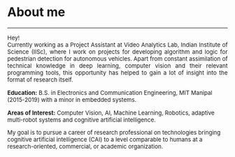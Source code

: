 # About me
---
<p align="justify">
<font size="-1">Hey!<br>
Currently working as a Project Assistant at Video Analytics Lab, Indian Institute of Science (IISc), where I work on projects for developing algorithm and logic for pedestrian detection for autonomous vehicles. Apart from constant assimilation of technical knowledge in deep learning, computer vision and their relevant programming tools, this opportunity has helped to gain a lot of insight into the format of research itself. 

**Education:** B.S. in Electronics and Communication Engineering, MIT Manipal (2015-2019) with a minor in embedded systems.

**Areas of Interest:** Computer Vision, AI, Machine Learning, Robotics, adaptive multi-robot systems and cognitive artificial intelligence. 

My goal is to pursue a career of research professional on technologies bringing cognitive artificial intelligence (CAI) to a level comparable to humans at a research-oriented, commercial, or academic organization.
